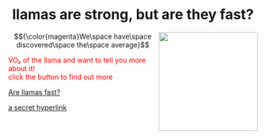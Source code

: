 <!DOCTYPE html>
<html>
<body>
  
<h1 div align="center"> llamas are strong, but are they fast? </h1>

  <img align="right" width="200" src="https://www.rd.com/wp-content/uploads/2018/02/25_Hilarious-Photos-that-Will-Get-You-Through-the-Week_280228817_Doty911.jpg" />


$${\color{magenta}We\space have\space discovered\space the\space average}$$<p style="color:red;">V&#769;O&#8322; of the llama and want to tell you more about it! <br> click the button to find out more</p>

<a href="https://github.com/kennedyconnors/KNES381#readme">Are llamas fast?</a>

[a secret 
hyperlink](https://github.com/kennedyconnors/KNES381/blob/main/subfolder/d9dt5u6-83368cce-cbc2-4fd6-94fc-1be1a671aa42.png)
